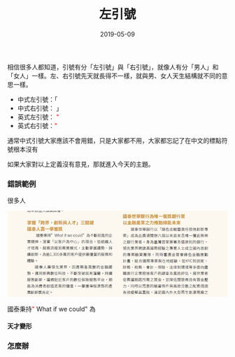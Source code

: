 ﻿---
layout: post
title: 左引號
date: 2019-05-09
category: 評
tags: [排版, Word, Excel, PowerPoint]
---

相信很多人都知道，引號有分「左引號」與「右引號」，就像人有分「男人」和「女人」一樣。左、右引號先天就長得不一樣，就與男、女人天生結構就不同的意思一樣。

- 中式左引號：「
- 中式右引號： 」
- 英式左引號： <span style="color:red;">"</sapn>
- 英式右引號：<span style="color:red;">"</span>

通常中式引號大家應該不會用錯，只是大家都不用，大家都忘記了在中文的標點符號根本沒有

如果大家對以上定義沒有意見，那就進入今天的主題。

### 錯誤範例



很多人



![](/assets/images/2019/quotation1.jpg "國泰金融電子月刊 4 月號")

國泰秉持<span style="color:red;">"</span> What if we could" 為


#### 天才變形



### 怎麼辦